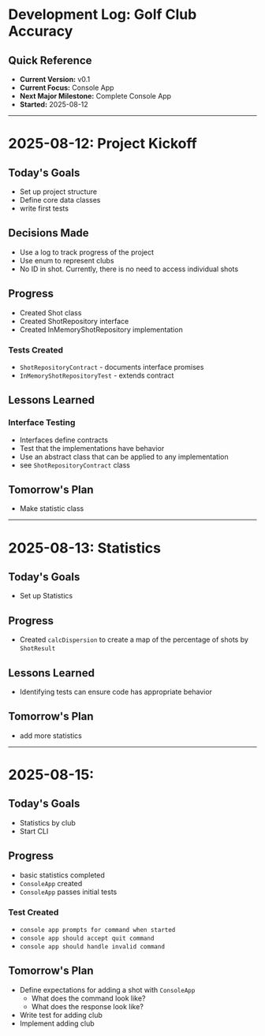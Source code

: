 # Development Log: Golf Club Accuracy
## Quick Reference
- **Current Version:** v0.1
- **Current Focus:** Console App
- **Next Major Milestone:** Complete Console App
- **Started:** 2025-08-12
---
# 2025-08-12: Project Kickoff
## Today's Goals
- Set up project structure
- Define core data classes
- write first tests
## Decisions Made
- Use a log to track progress of the project
- Use enum to represent clubs
- No ID in shot. Currently, there is no need to access individual shots
## Progress
- Created Shot class
- Created ShotRepository interface
- Created InMemoryShotRepository implementation
### Tests Created
- `ShotRepositoryContract` - documents interface promises
- `InMemoryShotRepositoryTest` - extends contract
## Lessons Learned
### Interface Testing
- Interfaces define contracts
- Test that the implementations have behavior
- Use an abstract class that can be applied to any implementation
- see `ShotRepositoryContract` class
## Tomorrow's Plan
- Make statistic class
---
# 2025-08-13: Statistics
## Today's Goals
- Set up Statistics
## Progress
- Created `calcDispersion` to create a map of the percentage of shots by `ShotResult`
## Lessons Learned
- Identifying tests can ensure code has appropriate behavior
## Tomorrow's Plan
- add more statistics
---
# 2025-08-15:
## Today's Goals
- Statistics by club
- Start CLI
## Progress
- basic statistics completed
- `ConsoleApp` created
- `ConsoleApp` passes initial tests
### Test Created
- `console app prompts for command when started`
- `console app should accept quit command`
- `console app should handle invalid command`
## Tomorrow's Plan
- Define expectations for adding a shot with `ConsoleApp`
  - What does the command look like?
  - What does the response look like?
- Write test for adding club
- Implement adding club